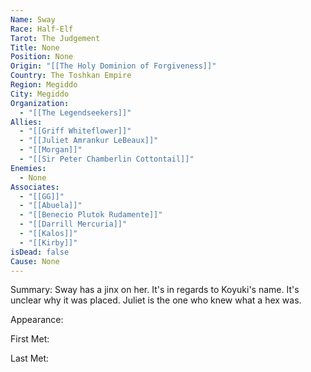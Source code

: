 ```yaml
---
Name: Sway
Race: Half-Elf
Tarot: The Judgement
Title: None
Position: None
Origin: "[[The Holy Dominion of Forgiveness]]"
Country: The Toshkan Empire
Region: Megiddo
City: Megiddo
Organization:
  - "[[The Legendseekers]]"
Allies:
  - "[[Griff Whiteflower]]"
  - "[[Juliet Amrankur LeBeaux]]"
  - "[[Morgan]]"
  - "[[Sir Peter Chamberlin Cottontail]]"
Enemies:
  - None
Associates:
  - "[[GG]]"
  - "[[Abuela]]"
  - "[[Benecio Plutok Rudamente]]"
  - "[[Darrill Mercuria]]"
  - "[[Kalos]]"
  - "[[Kirby]]"
isDead: false
Cause: None
---
```

Summary:
Sway has a jinx on her. It's in regards to Koyuki's name. It's unclear why it was placed. Juliet is the one who knew what a hex was. 

Appearance: 

First Met: 

Last Met: 